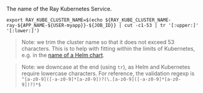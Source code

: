 The name of the Ray Kubernetes Service.

```shell
export RAY_KUBE_CLUSTER_NAME=$(echo ${RAY_KUBE_CLUSTER_NAME-ray-${APP_NAME-${USER-myapp}}-${JOB_ID}} | cut -c1-53 | tr '[:upper:]' '[:lower:]')
```

> Note: we trim the cluster name so that it does not exceed 53
> characters. This is to help with fitting within the limits of
> Kubernetes, e.g. in the [name of a Helm
> chart](https://github.com/helm/helm/issues/6006).

> Note: we downcase at the end (using `tr`), as Helm and Kubernetes
> require lowercase characters. For reference, the validation regexp
> is
> `^[a-z0-9]([-a-z0-9]*[a-z0-9])?(\.[a-z0-9]([-a-z0-9]*[a-z0-9])?)*$`
